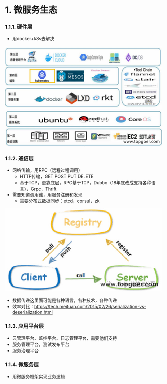 # 1. 微服务生态

### 1.1.1. 硬件层

- 用docker+k8s去解决

![img](./pics/ecology/1.jpg)

### 1.1.2. 通信层

- 网络传输，用RPC（远程过程调用）
  - HTTP传输，GET POST PUT DELETE
  - 基于TCP，更靠底层，RPC基于TCP，Dubbo（18年底改成支持各种语言），Grpc，Thrift
- 需要知道调用谁，用服务注册和发现
  - 需要分布式数据同步：etcd，consul，zk

![img](./pics/ecology/2.jpg)

- 数据传递这里面可能是各种语言，各种技术，各种传递
- 效率对比：https://tech.meituan.com/2015/02/26/serialization-vs-deserialization.html

### 1.1.3. 应用平台层

- 云管理平台、监控平台、日志管理平台，需要他们支持
- 服务管理平台，测试发布平台
- 服务治理平台

### 1.1.4. 微服务层

- 用微服务框架实现业务逻辑
